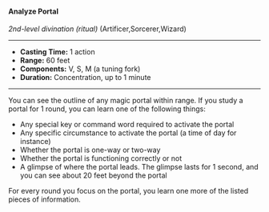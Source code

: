 #### Analyze Portal
*2nd-level divination* *(ritual)* (Artificer,Sorcerer,Wizard)
___
- **Casting Time:** 1 action
- **Range:** 60 feet
- **Components:** V, S, M (a tuning fork)
- **Duration:** Concentration, up to 1 minute
---
You can see the outline of any magic portal within range. If you study a portal for 1 round, you can learn one of the following things:

* Any special key or command word required to activate the portal
* Any specific circumstance to activate the portal (a time of day for instance)
* Whether the portal is one-way or two-way
* Whether the portal is functioning correctly or not
* A glimpse of where the portal leads. The glimpse lasts for 1 second, and you can see about 20 feet beyond the portal

For every round you focus on the portal, you learn one more of the listed pieces of information.

